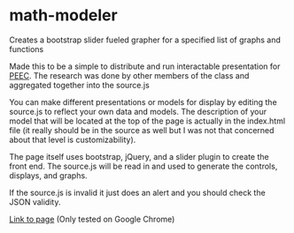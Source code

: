 # math-modeler
Creates a bootstrap slider fueled grapher for a specified list of graphs and functions

Made this to be a simple to distribute and run interactable presentation for [PEEC](https://www.peec.org/).
The research was done by other members of the class and aggregated together into the source.js

You can make different presentations or models for display by editing the source.js to reflect your own data and models. The description of your model that will be located at the top of the page is actually in the index.html file (it really should be in the source as well but I was not that concerned about that level is customizability).

The page itself uses bootstrap, jQuery, and a slider plugin to create the front end.
The source.js will be read in and used to generate the controls, displays, and graphs.

If the source.js is invalid it just does an alert and you should check the JSON validity.

[Link to page](https://nadizak.github.io/math-modeler/) (Only tested on Google Chrome)
